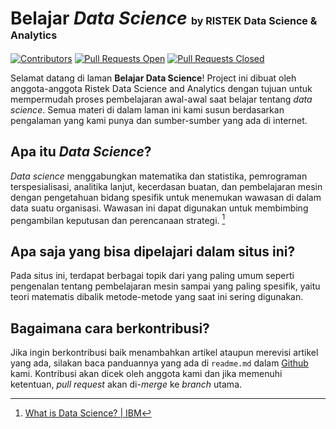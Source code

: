 # Belajar *Data Science* <span style="font-size:16px;"> by RISTEK Data Science & Analytics </span>
[![Contributors](https://img.shields.io/github/contributors/RISTEK-Data-Science-Analytics/belajardatsci)](https://github.com/RISTEK-Data-Science-Analytics/belajardatsci/graphs/contributors)
[![Pull Requests Open](https://img.shields.io/github/issues-pr/RISTEK-Data-Science-Analytics/belajardatsci)](https://github.com/RISTEK-Data-Science-Analytics/belajardatsci/pulls)
[![Pull Requests Closed](https://img.shields.io/github/issues-pr-closed/RISTEK-Data-Science-Analytics/belajardatsci)](https://github.com/RISTEK-Data-Science-Analytics/belajardatsci/pulls)

Selamat datang di laman **Belajar Data Science**! Project ini dibuat oleh anggota-anggota Ristek Data Science and Analytics dengan tujuan untuk mempermudah proses pembelajaran awal-awal saat belajar tentang *data science*. Semua materi di dalam laman ini kami susun berdasarkan pengalaman yang kami punya dan sumber-sumber yang ada di internet.

## Apa itu *Data Science*?
*Data science* menggabungkan matematika dan statistika, pemrograman terspesialisasi, analitika lanjut, kecerdasan buatan, dan pembelajaran mesin dengan pengetahuan bidang spesifik untuk menemukan wawasan di dalam data suatu organisasi. Wawasan ini dapat digunakan untuk membimbing pengambilan keputusan dan perencanaan strategi. [^1]

## Apa saja yang bisa dipelajari dalam situs ini?
Pada situs ini, terdapat berbagai topik dari yang paling umum seperti pengenalan tentang pembelajaran mesin sampai yang paling spesifik, yaitu teori matematis dibalik metode-metode yang saat ini sering digunakan.

## Bagaimana cara berkontribusi?
Jika ingin berkontribusi baik menambahkan artikel ataupun merevisi artikel yang ada, silakan baca panduannya yang ada di `readme.md` dalam [Github](https://github.com/RISTEK-Data-Science-Analytics/belajardatsci) kami. Kontribusi akan dicek oleh anggota kami dan jika memenuhi ketentuan, *pull request* akan di-*merge* ke *branch* utama.

<!-- Footnotes -->
[^1]: <a href="https://www.ibm.com/topics/data-science" target="_blank">What is Data Science? | IBM</a>
